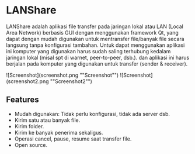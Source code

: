 # LANShare
LANShare adalah aplikasi file transfer pada jaringan lokal atau LAN (Local Area Network) berbasis GUI dengan menggunakan framework Qt, yang dapat dengan mudah digunakan untuk mentransfer file/banyak file secara langsung tanpa konfigurasi tambahan.
Untuk dapat menggunakan aplikasi ini komputer yang digunakan harus sudah saling terhubung kedalam jaringan lokal (misal spt di warnet, peer-to-peer, dsb.). dan aplikasi ini harus berjalan pada komputer yang digunakan untuk transfer (sender & receiver).

![Screenshot](screenshot.png ""Screenshot"")
![Screenshot](screenshot2.png ""Screenshot2"") 
## Features
* Mudah digunakan: Tidak perlu konfigurasi, tidak ada server dsb.
* Kirim satu atau banyak file.
* Kirim folder.
* Kirim ke banyak penerima sekaligus.
* Operasi cancel, pause, resume saat transfer file.
* Open source.
